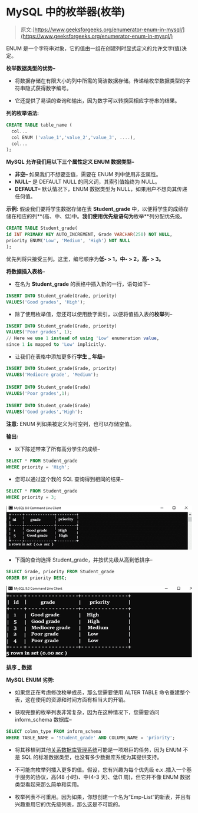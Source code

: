 # MySQL 中的枚举器(枚举)

> 原文:[https://www.geeksforgeeks.org/enumerator-enum-in-mysql/](https://www.geeksforgeeks.org/enumerator-enum-in-mysql/)

ENUM 是一个字符串对象，它的值由一组在创建列时显式定义的允许文字(值)决定。

**枚举数据类型的优势–**

*   将数据存储在有限大小的列中所需的简洁数据存储。传递给枚举数据类型的字符串隐式获得数字编号。

*   它还提供了易读的查询和输出，因为数字可以转换回相应字符串的结果。

**列的枚举语法:**

```sql
CREATE TABLE table_name (
  col...
  col ENUM ('value_1','value_2','value_3', ....),
  col...
);
```

**MySQL 允许我们用以下三个属性定义 ENUM 数据类型–**

*   **非空–**
    如果我们不想要空值，需要在 ENUM 列中使用非空属性。
*   **NULL–**
    是 DEFAULT NULL 的同义词，其索引值始终为 NULL。
*   **DEFAULT–**
    默认情况下，ENUM 数据类型为 NULL，如果用户不想向其传递任何值。

**示例:**
假设我们要将学生数据存储在表 **Student_grade** 中，以便将学生的成绩存储在相应的列**(高、中、低)中。**我们使用优先级语句为**枚举**列分配优先级。

```sql
CREATE TABLE Student_grade(
id INT PRIMARY KEY AUTO_INCREMENT, Grade VARCHAR(250) NOT NULL,
priority ENUM('Low', 'Medium', 'High') NOT NULL
);
```

优先列将只接受三列。这里，编号顺序为**低- > 1，中- > 2，高- > 3。**

**将数据插入表格–**

*   在名为 **Student_grade** 的表格中插入新的一行，语句如下–

```sql
INSERT INTO Student_grade(Grade, priority)
VALUES('Good grades', 'High');
```

*   除了使用枚举值，您还可以使用数字索引，以便将值插入表的**枚举**列–

```sql
INSERT INTO Student_grade(Grade, priority)
VALUES('Poor grades', 1);
// Here we use 1 instead of using 'Low' enumeration value, 
since 1 is mapped to 'Low' implicitly.
```

*   让我们在表格中添加更多行**学生 _ 年级–**

```sql
INSERT INTO Student_grade(Grade, priority)
VALUES('Mediocre grade', 'Medium');

INSERT INTO Student_grade(Grade)
VALUES('Poor grades',1);

INSERT INTO Student_grade(Grade)
VALUES('Good grades','High');
```

**注意:** ENUM 列如果被定义为可空列，也可以存储空值。

**输出:**

*   以下陈述带来了所有高分学生的成绩–

```sql
SELECT * FROM Student_grade
WHERE priority = 'High';
```

*   您可以通过这个我的 SQL 查询得到相同的结果–

```sql
SELECT * FROM Student_grade
WHERE priority = 3;
```

![](img/281400441d4d054436c0951d6366dd7a.png)

*   下面的查询选择 Student_grade，并按优先级从高到低排序–

```sql
SELECT Grade, priority FROM Student_grade
ORDER BY priority DESC;
```

![](img/dff24550f77187b584df2c586d1608fb.png)

**排序 _ 数据**

**MySQL ENUM 劣势:**

*   如果您正在考虑修改枚举成员，那么您需要使用 ALTER TABLE 命令重建整个表，这在使用的资源和时间方面有相当大的开销。

*   获取完整的枚举列表非常复杂，因为在这种情况下，您需要访问 inform_schema 数据库–

```sql
SELECT colmn_type FROM inform_schema 
WHERE TABLE_NAME = 'Student_grade' AND COLUMN_NAME = 'priority';
```

*   将其移植到其他[关系数据库管理系统](https://www.geeksforgeeks.org/rdbms-full-form/)可能是一项艰巨的任务，因为 ENUM 不是 SQL 的标准数据类型，也没有多少数据库系统为其提供支持。

*   不可能向枚举列插入更多的值。假设，您有兴趣为每个优先级 e.x .插入一个基于服务的协议，高(48 小时)、中(4-3 天)、低(1 周)，但它并不像 ENUM 数据类型看起来那么简单和实用。

*   枚举列表不可重用。因为如果，你想创建一个名为“Emp-List”的新表，并且有兴趣重用它的优先级列表，那么这是不可能的。